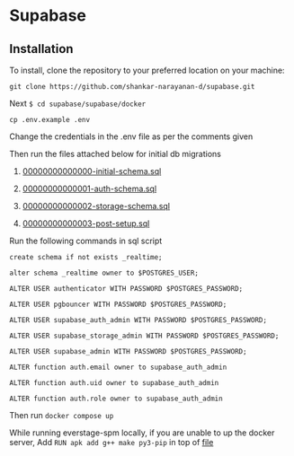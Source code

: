 # Supabase

## Installation
To install, clone the repository to your preferred location on your machine:

`git clone https://github.com/shankar-narayanan-d/supabase.git`

Next
`$ cd supabase/supabase/docker`

`cp .env.example .env`

Change the credentials in the .env file as per the comments given

Then run the files attached below for initial db migrations

1. [00000000000000-initial-schema.sql](https://github.com/supabase/postgres/blob/develop/migrations/db/init-scripts/00000000000000-initial-schema.sql)

2. [00000000000001-auth-schema.sql](https://github.com/supabase/postgres/blob/develop/migrations/db/init-scripts/00000000000001-auth-schema.sql)

3. [00000000000002-storage-schema.sql](https://github.com/supabase/postgres/blob/develop/migrations/db/init-scripts/00000000000002-storage-schema.sql)

4. [00000000000003-post-setup.sql](https://github.com/supabase/postgres/blob/develop/migrations/db/init-scripts/00000000000003-post-setup.sql)

Run the following commands in sql script

`create schema if not exists _realtime;`

`alter schema _realtime owner to $POSTGRES_USER;`

`ALTER USER authenticator WITH PASSWORD $POSTGRES_PASSWORD;`

`ALTER USER pgbouncer WITH PASSWORD $POSTGRES_PASSWORD;`

`ALTER USER supabase_auth_admin WITH PASSWORD $POSTGRES_PASSWORD;`

`ALTER USER supabase_storage_admin WITH PASSWORD $POSTGRES_PASSWORD;`

`ALTER USER supabase_admin WITH PASSWORD $POSTGRES_PASSWORD;`

`ALTER function auth.email owner to supabase_auth_admin`

`ALTER function auth.uid owner to supabase_auth_admin`

`ALTER function auth.role owner to supabase_auth_admin`

Then run
`docker compose up`

While running everstage-spm locally, if you are unable to up the docker server, 
Add `RUN apk add g++ make py3-pip` in top of [file](https://github.com/Everstage/everstage-spm/blob/INTER-2727-supabase/interstage_project/frontend/Dockerfile.dev.frontend) 

